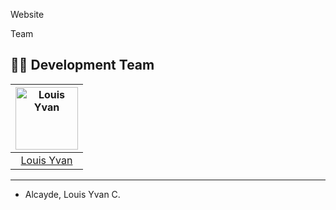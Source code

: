 Website

<p align="justify">
Team
</p>

## 👨‍💻 Development Team

| [<img src="https://github.com/leaurix.png" width="100" alt="Louis Yvan"/>](https://github.com/leaurix) | 
| :----------------------------------------------------------------------------------------------------: | 
|                                [Louis Yvan](https://github.com/leaurix)                                |     

---
<ul>
    <li>Alcayde, Louis Yvan C.</li>
</ul>
